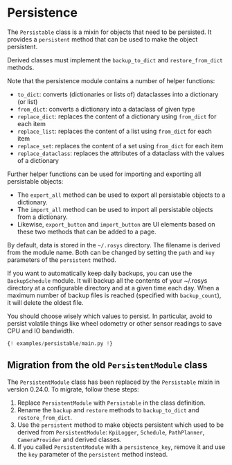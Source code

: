 # Persistence

The `Persistable` class is a mixin for objects that need to be persisted.
It provides a `persistent` method that can be used to make the object persistent.

Derived classes must implement the `backup_to_dict` and `restore_from_dict` methods.

Note that the persistence module contains a number of helper functions:

- `to_dict`: converts (dictionaries or lists of) dataclasses into a dictionary (or list)
- `from_dict`: converts a dictionary into a dataclass of given type
- `replace_dict`: replaces the content of a dictionary using `from_dict` for each item
- `replace_list`: replaces the content of a list using `from_dict` for each item
- `replace_set`: replaces the content of a set using `from_dict` for each item
- `replace_dataclass`: replaces the attributes of a dataclass with the values of a dictionary

Further helper functions can be used for importing and exporting all persistable objects:

- The `export_all` method can be used to export all persistable objects to a dictionary.
- The `import_all` method can be used to import all persistable objects from a dictionary.
- Likewise, `export_button` and `import_button` are UI elements based on these two methods that can be added to a page.

By default, data is stored in the `~/.rosys` directory.
The filename is derived from the module name.
Both can be changed by setting the `path` and `key` parameters of the `persistent` method.

If you want to automatically keep daily backups, you can use the `BackupSchedule` module.
It will backup all the contents of your ~/.rosys directory at a configurable directory and at a given time each day.
When a maximum number of backup files is reached (specified with `backup_count`), it will delete the oldest file.

You should choose wisely which values to persist.
In particular, avoid to persist volatile things like wheel odometry or other sensor readings to save CPU and IO bandwidth.

```python
{! examples/persistable/main.py !}
```

## Migration from the old `PersistentModule` class

The `PersistentModule` class has been replaced by the `Persistable` mixin in version 0.24.0.
To migrate, follow these steps:

1. Replace `PersistentModule` with `Persistable` in the class definition.
2. Rename the `backup` and `restore` methods to `backup_to_dict` and `restore_from_dict`.
3. Use the `persistent` method to make objects persistent which used to be derived from `PersistentModule`:
   `KpiLogger`, `Schedule`, `PathPlanner`, `CameraProvider` and derived classes.
4. If you called `PersistentModule` with a `persistence_key`,
   remove it and use the `key` parameter of the `persistent` method instead.
